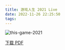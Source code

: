 ```yaml
---
title: 游戏人生 2021 Live
date: 2022-11-26 22:25:50
tags:
---
```


![this-game-2021](https://cdn.jsdelivr.net/gh/AnotiaWang/animenz@source/img/this-game-2021.png)

[下载 PDF](https://cdn.jsdelivr.net/gh/AnotiaWang/animenz@source/sheets/this-game-2021.pdf)
